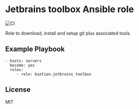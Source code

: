 # Jetbrains toolbox Ansible role

![CI](https://github.com/baztian/ansible-jetbrains-toolbox/workflows/CI/badge.svg)

Role to download, install and setup git plus associated tools.

## Example Playbook

    - hosts: servers
      become: yes
      roles:
         - role: baztian.jetbrains_toolbox

## License

MIT
